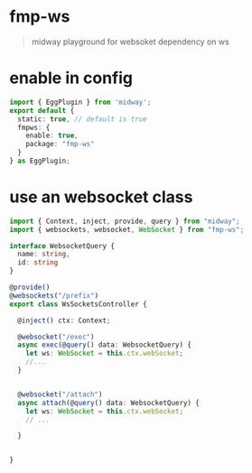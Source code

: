 # fmp-ws

> midway playground for websoket dependency on ws

# enable in config
```typescript
import { EggPlugin } from 'midway';
export default {
  static: true, // default is true
  fmpws: {
    enable: true,
    package: "fmp-ws"
  }
} as EggPlugin;
```

# use an websocket class
```typescript
import { Context, inject, provide, query } from "midway";
import { websockets, websocket, WebSocket } from "fmp-ws";

interface WebsocketQuery {
  name: string,
  id: string
}

@provide()
@websockets("/prefix")
export class WsSocketsController {

  @inject() ctx: Context;

  @websocket("/exec")
  async exec(@query() data: WebsocketQuery) {
    let ws: WebSocket = this.ctx.webSocket;
    //...
  }


  @websocket("/attach")
  async attach(@query() data: WebsocketQuery) {
    let ws: WebSocket = this.ctx.webSocket;
    // ...

  }


}
```
